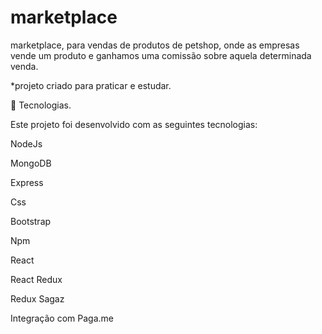 # marketplace

marketplace, para vendas de produtos de petshop, onde as empresas vende um produto e ganhamos uma comissão sobre aquela determinada venda.

*projeto criado para praticar e estudar.

🚀 Tecnologias.

Este projeto foi desenvolvido com as seguintes tecnologias:

NodeJs

MongoDB

Express

Css

Bootstrap

Npm 

React

React Redux

Redux Sagaz

Integração com Paga.me
